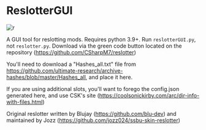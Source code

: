 # ReslotterGUI

![r](https://imgur.com/haexBFf.png)

A GUI tool for reslotting mods. Requires python 3.9+. Run `reslotterGUI.py`, not `reslotter.py`. Download via the green code button located on the repository (https://github.com/CSharpM7/reslotter)

You'll need to download a "Hashes_all.txt" file from https://github.com/ultimate-research/archive-hashes/blob/master/Hashes_all, and place it here.

If you are using additional slots, you'll want to forego the config.json generated here, and use CSK's site (https://coolsonickirby.com/arc/dir-info-with-files.html)

Original reslotter written by Blujay (https://github.com/blu-dev) and maintained by Jozz (https://github.com/jozz024/ssbu-skin-reslotter)
